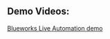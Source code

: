 ## Demo Videos:
<a href="https://ibm.ent.box.com/folder/48759864364" target="_blank">Blueworks Live Automation demo </a>
